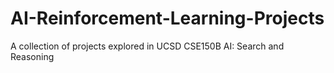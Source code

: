 # AI-Reinforcement-Learning-Projects
A collection of projects explored in UCSD CSE150B AI: Search and Reasoning
